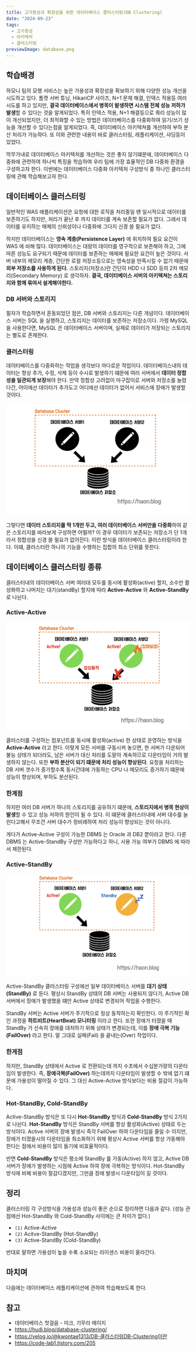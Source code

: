 ```yaml
---
title: 고가용성과 확장성을 위한 데이터베이스 클러스터링(DB Clustering)
date: "2024-09-23"
tags:
  - 고가용성
  - 아키텍처
  - 클러스터링
previewImage: database.png
---
```


## 학습배경

하모니 팀의 모행 서비스는 높은 가용성과 확장성을 확보하기 위해 다양한 성능 개선을 시도하고 있다. 톰캣 서버 튜닝, HikariCP 사이즈, N+1 문제 해결, 인덱스 적용등 여러 시도를 하고 있지만, **결국 데이터베이스에서 병목이 발생하면 시스템 전체 성능 저하가 발생**할 수 있다는 것을 알게되었다. 특히 인덱스 적용, N+1 해결등으로 쿼리 성능이 많이 개선되었지만, 더 최적화할 수 있는 방법은 데이터베이스를 다중화하여 읽기/쓰기 성능을 개선할 수 있다는점을 알게되었다. 즉, 데이터베이스 아키텍쳐를 개선하여 부하 분산 처리가 가능하다. 또 이와 관련한 내용이 바로 클러스터링, 레플리케이션, 샤딩등이 있었다.

막무가내로 데이터베이스 아키텍처를 개선하는 것은 좋지 않기떄문에, 데이터베이스 다중화에 관련하여 하나씩 특징을 학습하여 우리 팀에 가장 효율적인 DB 다중화 환경을 구성하고자 한다. 이번에는 데이터베이스 다중화  아키텍처 구성방식 중 하나인 클러스터링에 관해 학습해보고자 한다.

## 데이터베이스 클러스터링

일반적인 WAS 애플리케이션은 요청에 대한 로직을 처리중일 떈 일시적으로 데이터를 보존하기도 하지만, 처리가 끝난 후 까지 데이터를 계속 보존할 필요가 없다. 그래서 데이터를 유지하는 매체의 신뢰성이나 다중화에 그다지 신경 쓸 필요가 없다.

하지만 데이터베이스는 **영속 계층(Persistence Layer)** 에 위치하여 필요 요건이 WAS 에 비해 많다. 데이터베이스는 대량의 데이터를 영구적으로 보존해야 하고, 그에 따른 성능도 요구되기 때문에 데이터를 보존하는 매체에 필요한 요건이 높은 것이다. 서버 내부의 메모리 계층, 간단한 로컬 저장소등으로는 영속성을 만족시킬 수 없기 때문에 **외부 저장소를 사용하게 된다.** 스토리지(저장소)란 간단히 HDD 나 SDD 등의 2차 메모리(Secondary Memory) 로 생각하자. **결국, 데이터베이스 서버의 아키텍쳐는 스토리지와 함께 묶여서 설계해야한다.** 

### DB 서버와 스토리지

필자가 학습하면서 혼동되었던 점은, DB 서버와 스토리지는 다른 개념이다. 데이터베이스 서버는 SQL 을 실행하고, 스토리지는 데이터를 보존하는 저장소이다. 가령 MySQL 을 사용한다면, MySQL 은 데이터베이스 서버이며, 실제로 데이터가 저장되는 스토리지는 별도로 존재한다. 

### 클러스터링

데이터베이스를 다중화하는 작업을 생각보다 까다로운 작업이다. 데이터베이스내의 데이터는 항상 추가, 수정, 삭제 등이 수시로 발생하기 떄문에 여러 서버에서 **데이터 정합성을 일관되게 보장**해야 한다. 만약 정합성 고려없이 마구잡이로 서버와 저장소를 늘렸다간, 어이에선 데이터가 추가도고 어디에선 데이터가 없어서 서비스에 장애가 발생할 것이다.

![alt text](image.png)

그렇다면 **데이터 스토리지를 딱 1개만 두고, 여러 데이터베이스 서버만을 다중화**하여 같은 스토리지를 바라보게 구성하면 어떨까? 이 경우 데이터가 보존되는 저장소가 단 1개라서 정합성을 신경 쓸 필요가 없어진다. 이런 방식을 데이터베이스 클러스터링이라 한다. 이떄, 클러스터란 하나의 기능을 수행하는 집합의 최소 단위를 뜻한다.

## 데이터베이스 클러스터링 종류

클러스터내의 데이터베이스 서버 여러대 모두를 동시에 활성화(active) 할지, 소수만 활성화하고 나머지는 대기(standBy) 할지에 따라 **Active-Active** 와 **Active-StandBy** 로 나뉜다.

### Active-Active

![alt text](image-1.png)

클러스터를 구성하는 컴포넌트를 동시에 활성화(active) 한 상태로 운영하는 방식을 **Active-Active** 라고 한다. 이렇게 모든 서버를 구동시켜 놓으면, 한 서버가 다운되어 불능 상태가 되더라도, 남은 서버가 대신 처리를 도맡아 계속하므로 다운타임이 거의 발생하지 않는다. 또한 **부하 분산이 되기 떄문에 처리 성능이 향상된다**. 요청을 처리하는 DB 서버 갯수가 증가할수록 동시간대에 가동하는 CPU 나 메모리도 증가하기 떄문에 성능이 향상되며, 부하도 분산된다.

### 한계점

하지만 여러 DB 서버가 하나의 스토리지를 공유하기 떄문에, **스토리지에서 병목 현상이 발생**할 수 있고 성능 저하의 원인이 될 수 있다. 이 떄문에 클러스터내에 서버 대수를 늘린다고해서 무조건 서버 대수가 정비례하여 처리 성능이 향상되는 것이 아니다.

게다가 Active-Active 구성이 가능한 DBMS 는 Oracle 과 DB2 뿐이라고 한다. 다른 DBMS 는 Active-StandBy 구성만 가능하다고 하니, 사용 가능 여부가 DBMS 에 따라서 제한된다.

### Active-StandBy

![alt text](image-2.png)

Active-StandBy 클러스터링 구성에선 일부 데이터베이스 서버를 **대기 상태(StandBy)** 로 둔다. 평상시 StandBy 상태의 DB 서버는 사용되지 않다가, Active DB 서버에서 장애가 발생했을 떄만 Active 상태로 변경되어 작업을 수행한다. 

StandBy 서버는 Active 서버가 주기적으로 정상 동작하는지 확인한다. 이 주기적인 확인 과정을 **하트비트(HeartBeat) 모니터링** 이라고 한다. 또한 장애가 터졌을 때 StandBy 가 신속히 장애를 대처하기 위해 상태가 변경되는데, 이를 **장애 극복 기능(FailOver)** 라고 한다. 말 그대로 실패(Fail) 을 끝내는(Over) 작업이다.

### 한게점

하지만, StandBy 상태에서 Active 로 전환되는데 까지 수초에서 수십분가량의 다운타임이 발생한다. 즉, **장애극복(FailOver)** 하는데까지 다운타임이 발생할 수 밖에 없기 떄문에 가용성이 떨어질 수 있다. 그 대신 Active-Active 방식보다는 비용 절감이 가능하다.

### Hot-StandBy, Cold-StandBy

Active-StandBy 방식은 또 다시 **Hot-StandBy** 방식과 **Cold-StandBy** 방식 2가지로 나뉜다. **Hot-StandBy** 방식은 StandBy 서버를 항상 활성화(Active) 상태로 두는 방식이다. Active 서버의 장애 발생시 즉각 FailOver 하여 다운타임을 줄일 수 이지만, 장애가 터졌을시의 다운타임을 최소화하기 위해 평상시 Active 서버를 항상 가동해야 한다는 점에서 비용이 많이 들기에 비효율적이다.

반면 **Cold-StandBy** 방식은 평소에 StandBy 를 가동(Active) 하지 않고, Active DB 서버가 장애가 발생하는 시점에 Active 하여 장애 극복하는 방식이다. Hot-StandBy 방식에 비해 비용이 절감디겠지만, 그만큼 장애 발생시 다운타임이 길 것이다.

## 정리

클러스터링 각 구성방식을 가용성과 성능이 좋은 순으로 정리하면 다음과 같다. (성능 관점에선 Hot-StandBy 와 Cold-StandBy 사이에는 큰 차이가 없다.)

- `(1)` Active-Active
- `(2)` Acitve-StandBy (Hot-StandBy)
- `(3)` Active-StandBy (Cold-StandBy)

반대로 말하면 가용성이 높을 수록 소요되는 라이센스 비용이 올라간다.

## 마치며

다음에는 데이터베이스 레플리케이션에 관하여 학습해보도록 한다. 

## 참고

- 데이터베이스 첫걸음 - 미크, 기무라 메이지
- https://hudi.blog/database-clustering/
- https://velog.io/@kwontae1313/DB-클러스터링DB-Clustering이란
- https://code-lab1.tistory.com/205